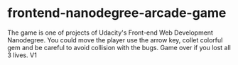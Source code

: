 frontend-nanodegree-arcade-game
===============================
The game is one of projects of Udacity's Front-end Web Development Nanodegree.
You could move the player use the arrow key, collet colorful gem and be careful to avoid collision with the bugs. 
Game over if you lost all 3 lives. 
V1

